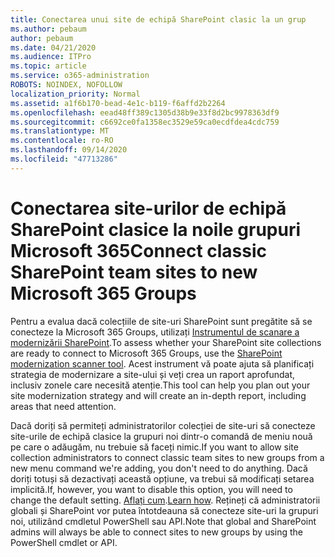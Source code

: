 ```yaml
---
title: Conectarea unui site de echipă SharePoint clasic la un grup
ms.author: pebaum
author: pebaum
ms.date: 04/21/2020
ms.audience: ITPro
ms.topic: article
ms.service: o365-administration
ROBOTS: NOINDEX, NOFOLLOW
localization_priority: Normal
ms.assetid: a1f6b170-bead-4e1c-b119-f6affd2b2264
ms.openlocfilehash: eead48ff389c1305d38b9e33f8d2bc9978363df9
ms.sourcegitcommit: c6692ce0fa1358ec3529e59ca0ecdfdea4cdc759
ms.translationtype: MT
ms.contentlocale: ro-RO
ms.lasthandoff: 09/14/2020
ms.locfileid: "47713286"
---
```

# <a name="connect-classic-sharepoint-team-sites-to-new-microsoft-365-groups"></a><span data-ttu-id="aadfe-102">Conectarea site-urilor de echipă SharePoint clasice la noile grupuri Microsoft 365</span><span class="sxs-lookup"><span data-stu-id="aadfe-102">Connect classic SharePoint team sites to new Microsoft 365 Groups</span></span>

<span data-ttu-id="aadfe-103">Pentru a evalua dacă colecțiile de site-uri SharePoint sunt pregătite să se conecteze la Microsoft 365 Groups, utilizați [Instrumentul de scanare a modernizării SharePoint](https://go.microsoft.com/fwlink/?linkid=873066).</span><span class="sxs-lookup"><span data-stu-id="aadfe-103">To assess whether your SharePoint site collections are ready to connect to Microsoft 365 Groups, use the [SharePoint modernization scanner tool](https://go.microsoft.com/fwlink/?linkid=873066).</span></span> <span data-ttu-id="aadfe-104">Acest instrument vă poate ajuta să planificați strategia de modernizare a site-ului și veți crea un raport aprofundat, inclusiv zonele care necesită atenție.</span><span class="sxs-lookup"><span data-stu-id="aadfe-104">This tool can help you plan out your site modernization strategy and will create an in-depth report, including areas that need attention.</span></span>
  
<span data-ttu-id="aadfe-105">Dacă doriți să permiteți administratorilor colecției de site-uri să conecteze site-urile de echipă clasice la grupuri noi dintr-o comandă de meniu nouă pe care o adăugăm, nu trebuie să faceți nimic.</span><span class="sxs-lookup"><span data-stu-id="aadfe-105">If you want to allow site collection administrators to connect classic team sites to new groups from a new menu command we're adding, you don't need to do anything.</span></span> <span data-ttu-id="aadfe-106">Dacă doriți totuși să dezactivați această opțiune, va trebui să modificați setarea implicită.</span><span class="sxs-lookup"><span data-stu-id="aadfe-106">If, however, you want to disable this option, you will need to change the default setting.</span></span> <span data-ttu-id="aadfe-107">[Aflați cum](https://go.microsoft.com/fwlink/?linkid=2004316).</span><span class="sxs-lookup"><span data-stu-id="aadfe-107">[Learn how](https://go.microsoft.com/fwlink/?linkid=2004316).</span></span> <span data-ttu-id="aadfe-108">Rețineți că administratorii globali și SharePoint vor putea întotdeauna să conecteze site-uri la grupuri noi, utilizând cmdletul PowerShell sau API.</span><span class="sxs-lookup"><span data-stu-id="aadfe-108">Note that global and SharePoint admins will always be able to connect sites to new groups by using the PowerShell cmdlet or API.</span></span>
  

